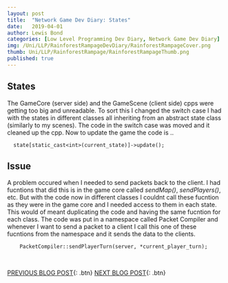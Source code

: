 ```yaml
---
layout: post
title:  "Network Game Dev Diary: States"
date:   2019-04-01
author: Lewis Bond
categories: [Low Level Programming Dev Diary, Network Game Dev Diary]
img: /Uni/LLP/RainforestRampageDevDiary/RainforestRampageCover.png
thumb: Uni/LLP/RainforestRampage/RainforestRampageThumb.png
published: true
---
```

<!--more-->

## States

The GameCore (server side) and the GameScene (client side) cpps were getting too big and unreadable. To sort this I changed the switch case I had with the states in different classes all inheriting from an abstract state class (similarly to my scenes). The code in the switch case was moved and it cleaned up the cpp. Now to update the game the code is ..

~~~
  state[static_cast<int>(current_state)]->update();
~~~

## Issue

A problem occured when I needed to send packets back to the client. I had fucntions that did this is in the game core called <i>sendMap()</i>, <i>sendPlayers()</i>, etc. But with the code now in different classes I couldnt call these fucntion as they were in the game core and I needed access to them in each state. This would of meant duplicating the code and having the same fucntion for each class. The code was put in a namespace called Packet Compiler and whenever I want to send a packet to a client I call this one of these fucntions from the namespace and it sends the data to the clients.

~~~
    PacketCompiler::sendPlayerTurn(server, *current_player_turn);
~~~

<br/>

[PREVIOUS BLOG POST](https://lbondi7.github.io/low%20level%20programming%20dev%20diary/network%20game%20dev%20diary/llp-dd-network-rr-6){: .btn} [NEXT BLOG POST](https://lbondi7.github.io/low%20level%20programming%20dev%20diary/network%20game%20dev%20diary/llp-dd-network-rr-8){: .btn}
